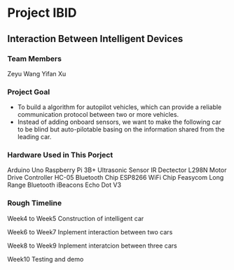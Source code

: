 # Project IBID
## Interaction Between Intelligent Devices

### Team Members
Zeyu Wang
Yifan Xu

### Project Goal
* To build a algorithm for autopilot vehicles, which can provide a reliable communication protocol between two or more vehicles.
* Instead of adding onboard sensors, we want to make the following car to be blind but auto-pilotable basing on the information shared from the leading car. 

### Hardware Used in This Porject
Arduino Uno
Raspberry Pi 3B+
Ultrasonic Sensor
IR Dectector
L298N Motor Drive Controller
HC-05 Bluetooth Chip
ESP8266 WiFi Chip
Feasycom Long Range Bluetooth iBeacons
Echo Dot V3

### Rough Timeline
Week4 to Week5     Construction of intelligent car

Week6 to Week7     Inplement interaction between two cars 

Week8 to Week9     Inplement interatcion between three cars 

Week10             Testing and demo



